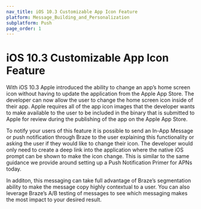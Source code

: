 ```yaml
---
nav_title: iOS 10.3 Customizable App Icon Feature
platform: Message_Building_and_Personalization
subplatform: Push
page_order: 1
---
```

# iOS 10.3 Customizable App Icon Feature

With iOS 10.3 Apple introduced the ability to change an app’s home screen icon without having to update the application from the Apple App Store. The developer can now allow the user to change the home screen icon inside of their app. Apple requires all of the app icon images that the developer wants to make available to the user to be included in the binary that is submitted to Apple for review during the publishing of the app on the Apple App Store.

To notify your users of this feature it is possible to send an In-App Message or push notification through Braze to the user explaining this functionality or asking the user if they would like to change their icon. The developer would only need to create a deep link into the application where the native iOS prompt can be shown to make the icon change. This is similar to the same guidance we provide around setting up a Push Notification Primer for APNs today.

In additon, this messaging can take full advantage of Braze’s segmentation ability to make the message copy highly contextual to a user. You can also leverage Braze’s A/B testing of messages to see which messaging makes the most impact to your desired result.
